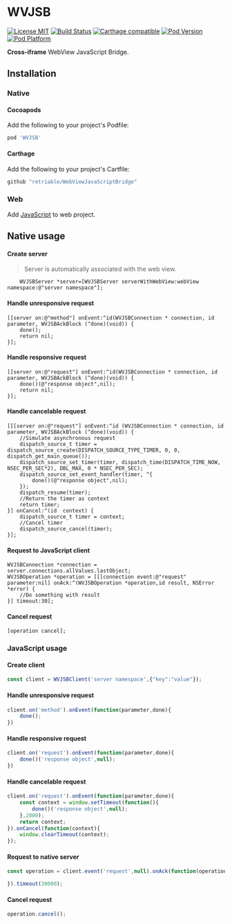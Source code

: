 # WVJSB

[![License MIT](https://img.shields.io/badge/license-MIT-green.svg?style=flat)](https://raw.githubusercontent.com/retriable/WebViewJavaScriptBridge/master/LICENSE)
[![Build Status](https://img.shields.io/travis/retriable/WebViewJavaScriptBridge/master.svg?style=flat)](https://travis-ci.org/retriable/WebViewJavaScriptBridge)
[![Carthage compatible](https://img.shields.io/badge/Carthage-compatible-4BC51D.svg?style=flat)](https://github.com/retriable/WebViewJavaScriptBridge)
[![Pod Version](https://img.shields.io/cocoapods/v/WVJSB.svg?style=flat)](http://cocoapods.org/pods/WVJSB)
[![Pod Platform](https://img.shields.io/cocoapods/p/WVJSB.svg?style=flat)](http://cocoapods.org/pods/WVJSB)

**Cross-iframe** WebView JavaScript Bridge.
## Installation

### Native
#### Cocoapods

Add the following to your project's Podfile:
```ruby
pod 'WVJSB'
```

#### Carthage

Add the following to your project's Cartfile:
```ruby
github "retriable/WebViewJavaScriptBridge"
```
### Web
Add [JavaScript](https://raw.githubusercontent.com/retriable/WebViewJavaScriptBridge/master/WVJSB/Resources/www/scripts/Client.js) to web project.

## Native usage
#### Create server
> Server is automatically associated with the web view.
```ObjC
    WVJSBServer *server=[WVJSBServer serverWithWebView:webView namespace:@"server namespace"];
```
#### Handle unresponsive request
```ObjC
[[server on:@"method"] onEvent:^id(WVJSBConnection * connection, id parameter, WVJSBAckBlock (^done)(void)) {
    done();
    return nil;
}];
```
#### Handle responsive request
```ObjC
[[server on:@"request"] onEvent:^id(WVJSBConnection * connection, id parameter, WVJSBAckBlock (^done)(void)) {
    done()(@"response object",nil);
    return nil;
}];
```
#### Handle cancelable request
```ObjC
[[[server on:@"request"] onEvent:^id (WVJSBConnection * connection, id parameter, WVJSBAckBlock (^done)(void)) {
    //Simulate asynchronous request
    dispatch_source_t timer = dispatch_source_create(DISPATCH_SOURCE_TYPE_TIMER, 0, 0, dispatch_get_main_queue());
    dispatch_source_set_timer(timer, dispatch_time(DISPATCH_TIME_NOW, NSEC_PER_SEC*2), DBL_MAX, 0 * NSEC_PER_SEC);
    dispatch_source_set_event_handler(timer, ^{
        done()(@"response object",nil);
    });
    dispatch_resume(timer);
    //Return the timer as context 
    return timer;
}] onCancel:^(id  context) {
    dispatch_source_t timer = context;
    //Cancel timer 
    dispatch_source_cancel(timer);
}];
```

#### Request to JavaScript client
```ObjC
WVJSBConnection *connection =  server.connections.allValues.lastObject;
WVJSBOperation *operation = [[[connection event:@"request" parameter:nil] onAck:^(WVJSBOperation *operation,id result, NSError *error) {
    //Do something with result
}] timeout:30];
```
#### Cancel request
```ObjC
[operation cancel];
```

### JavaScript usage
#### 
#### Create client

```JavaScript
const client = WVJSBClient('server namespace',{"key":"value"});
```
#### Handle unresponsive request
```JavaScript
client.on('method').onEvent(function(parameter,done){
    done();
})
```
#### Handle responsive request
```JavaScript
client.on('request').onEvent(function(parameter,done){
    done()('response object',null);
})
```
#### Handle cancelable request
```JavaScript
client.on('request').onEvent(function(parameter,done){
    const context = window.setTimeout(function(){
        done()('response object',null);
    },2000);
    return context;
}).onCancel(function(context){
    window.clearTimeout(context);
});
```
#### Request to native server
```JavaScript
const operation = client.event('request',null).onAck(function(operation,parameter,error){

}).timeout(30000);
```
#### Cancel request
```JavaScript
operation.cancel();
```